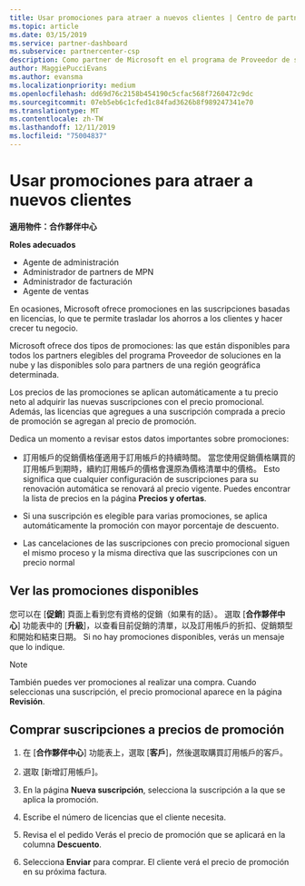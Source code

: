 ```yaml
---
title: Usar promociones para atraer a nuevos clientes | Centro de partners
ms.topic: article
ms.date: 03/15/2019
ms.service: partner-dashboard
ms.subservice: partnercenter-csp
description: Como partner de Microsoft en el programa de Proveedor de soluciones en la nube, puedes comprar suscripciones al precio de promoción y pasar el ahorro a tus clientes.
author: MaggiePucciEvans
ms.author: evansma
ms.localizationpriority: medium
ms.openlocfilehash: dd69d76c2158b454190c5cfac568f7260472c9dc
ms.sourcegitcommit: 07eb5eb6c1cfed1c84fad3626b8f989247341e70
ms.translationtype: MT
ms.contentlocale: zh-TW
ms.lasthandoff: 12/11/2019
ms.locfileid: "75004837"
---
```

# <a name="use-promotions-to-attract-new-customers"></a>Usar promociones para atraer a nuevos clientes  

**適用物件：合作夥伴中心**

**Roles adecuados**
-   Agente de administración
-   Administrador de partners de MPN
-   Administrador de facturación
-   Agente de ventas

<!--[FWLink: https://go.microsoft.com/fwlink/?linkid=852469]-->

En ocasiones, Microsoft ofrece promociones en las suscripciones basadas en licencias, lo que te permite trasladar los ahorros a los clientes y hacer crecer tu negocio. 

Microsoft ofrece dos tipos de promociones: las que están disponibles para todos los partners elegibles del programa Proveedor de soluciones en la nube y las disponibles solo para partners de una región geográfica determinada.

Los precios de las promociones se aplican automáticamente a tu precio neto al adquirir las nuevas suscripciones con el precio promocional. Además, las licencias que agregues a una suscripción comprada a precio de promoción se agregan al precio de promoción. 

Dedica un momento a revisar estos datos importantes sobre promociones:

-   訂用帳戶的促銷價格僅適用于訂用帳戶的持續時間。 當您使用促銷價格購買的訂用帳戶到期時，續約訂用帳戶的價格會還原為價格清單中的價格。 Esto significa que cualquier configuración de suscripciones para su renovación automática se renovará al precio vigente. Puedes encontrar la lista de precios en la página **Precios y ofertas**. 

-   Si una suscripción es elegible para varias promociones, se aplica automáticamente la promoción con mayor porcentaje de descuento.

-   Las cancelaciones de las suscripciones con precio promocional siguen el mismo proceso y la misma directiva que las suscripciones con un precio normal

## <a name="see-available-promotions"></a>Ver las promociones disponibles

您可以在 [**促銷**] 頁面上看到您有資格的促銷（如果有的話）。 選取 [**合作夥伴中心**] 功能表中的 [**升級**]，以查看目前促銷的清單，以及訂用帳戶的折扣、促銷類型和開始和結束日期。 Si no hay promociones disponibles, verás un mensaje que lo indique. 

> [!NOTE]  
> También puedes ver promociones al realizar una compra. Cuando seleccionas una suscripción, el precio promocional aparece en la página **Revisión**.

## <a name="purchase-subscriptions-at-promotion-prices"></a>Comprar suscripciones a precios de promoción

1. 在 [**合作夥伴中心**] 功能表上，選取 [**客戶**]，然後選取購買訂用帳戶的客戶。 

2. 選取 [新增訂用帳戶]。

3. En la página **Nueva suscripción**, selecciona la suscripción a la que se aplica la promoción.

4. Escribe el número de licencias que el cliente necesita. 

5. Revisa el el pedido Verás el precio de promoción que se aplicará en la columna **Descuento**.  

6.  Selecciona **Enviar** para comprar. El cliente verá el precio de promoción en su próxima factura.  




